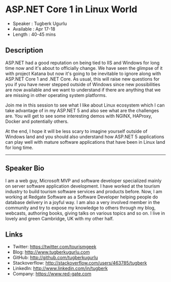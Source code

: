ASP.NET Core 1 in Linux World
========================

* Speaker   : Tugberk Ugurlu
* Available : Apr 17-18 
* Length    : 40-45 mins

Description
-----------

ASP.NET had a good reputation on being tied to IIS and Windows for long time now and it's about to officially change. We have seen the glimpse of it with project Katana but now it's going to be inevitable to ignore along with ASP.NET Core 1 and .NET Core. As usual, this will raise new questions for you if you have never stepped outside of Windows since new possibilities are now available and we want to understand if there are anything that we are missing in other operating system platforms.

Join me in this session to see what I like about Linux ecosystem which I can take advantage of in my ASP.NET 5 and also see what are the challenges are. You will get to see some interesting demos with NGINX, HAProxy, Docker and potentially others.

At the end, I hope it will be less scary to imagine yourself outside of Windows land and you should also understand how ASP.NET 5 applications can play well with mature software applications that have been in Linux land for long time.

---------------

Speaker Bio
-----------

I am a web guy, Microsoft MVP and software developer specialized mainly on server software application development. I have worked at the tourism industry to build tourism software services and products before. Now, I am working at Redgate Software as a Software Developer helping people do database delivery in a joyful way. I am also a very involved member in the community and try to expose my knowledge to others through my blog, webcasts, authoring books, giving talks on various topics and so on. I live in lovely and green Cambridge, UK with my other half.

Links
-----

 - Twitter: https://twitter.com/tourismgeek
 - Blog: http://www.tugberkugurlu.com
 - GitHub: http://github.com/tugberkugurlu
 - Stackoverflow: http://stackoverflow.com/users/463785/tugberk
 - LinkedIn: http://www.linkedin.com/in/tugberk
 - Company: https://www.red-gate.com
